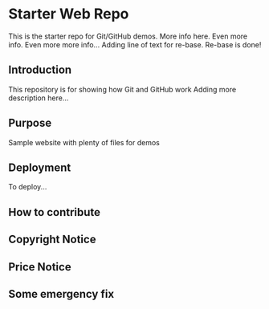 # Starter Web Repo

This is the starter repo for Git/GitHub demos.
More info here.
Even more info.
Even more more info...
Adding line of text for re-base. Re-base is done!

## Introduction

This repository is for showing how Git and GitHub work
Adding more description here...

## Purpose

Sample website with plenty of files for demos

## Deployment
To deploy...

## How to contribute

## Copyright Notice

## Price Notice

## Some emergency fix

